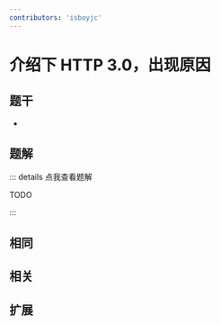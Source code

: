 ```yaml
---
contributors: 'isboyjc'
---
```


# 介绍下 HTTP 3.0，出现原因


## 题干

- 



## 题解

::: details 点我查看题解

  TODO

:::



## 相同


## 相关


## 扩展

